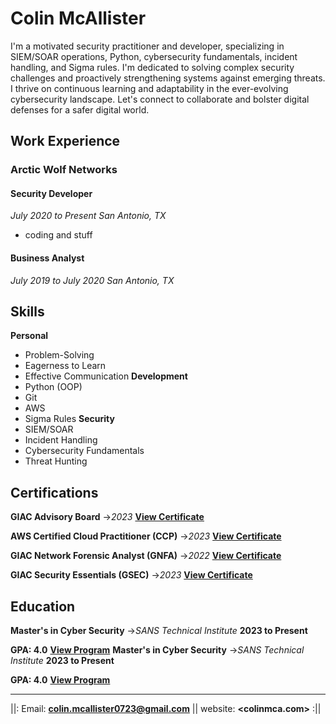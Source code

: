
# **Colin McAllister**
I'm a motivated security practitioner and developer, specializing in SIEM/SOAR operations, Python, cybersecurity fundamentals, incident handling, and Sigma rules. I'm dedicated to solving complex security challenges and proactively strengthening systems against emerging threats. I thrive on continuous learning and adaptability in the ever-evolving cybersecurity landscape. Let's connect to collaborate and bolster digital defenses for a safer digital world.

## Work Experience
### Arctic Wolf Networks
#### Security Developer
*July 2020 to Present*
_San Antonio, TX_
* coding and stuff

#### Business Analyst
*July 2019 to July 2020*
_San Antonio, TX_


## Skills

**Personal**
- Problem-Solving
- Eagerness to Learn
- Effective Communication
**Development**
- Python (OOP)
- Git
- AWS
- Sigma Rules
**Security**
- SIEM/SOAR
- Incident Handling
- Cybersecurity Fundamentals
- Threat Hunting

## Certifications

**GIAC Advisory Board**
->_2023_
**[View Certificate](https://www.credly.com/badges/144c9ca4-ff0e-479e-aef6-7fd2c4d344f0/public_url)**

**AWS Certified Cloud Practitioner (CCP)**
->_2023_
**[View Certificate](https://www.credly.com/badges/febe16fe-eece-4852-be1d-c57db1e1087b/public_url)**

**GIAC Network Forensic Analyst (GNFA)**
->_2022_
**[View Certificate](https://www.credly.com/badges/d5ca28ac-7c6e-4baa-beb8-56d4ed5bd3c4/public_url)**

**GIAC Security Essentials (GSEC)**
->_2023_
**[View Certificate](https://www.credly.com/badges/d283e815-124b-4cb1-ba60-149a1a73bf05/public_url)**


## Education

**Master's in Cyber Security**
->_SANS Technical Institute_
**2023 to Present**

**GPA: 4.0**
**[View Program](https://www.sans.edu/cyber-security-programs/masters-degree/)**
**Master's in Cyber Security**
->_SANS Technical Institute_
**2023 to Present**

**GPA: 4.0**
**[View Program](https://www.sans.edu/cyber-security-programs/masters-degree/)**

---

||: Email: **<colin.mcallister0723@gmail.com>** || website: **<colinmca.com>** :||


